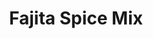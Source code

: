 ---
title: Fajita Spice Mix
metadata:
  course: Spice
  source: https://www.bbcgoodfood.com/recipes/fajita-seasoning
  title: Fajita Spice Mix
ingredients:
- name: hot chilli powder
  amount: 0.5 tbsp
- name: ground coriander
  amount: 0.5 tbsp
- name: ground cumin
  amount: 1 tbsp
- name: dried oregano
  amount: 1.5 tbsp
- name: sweet smoked paprika
  amount: 2 tbsp
- name: garlic powder
  amount: 1 tbsp
cookware:
- name: bowl
- name: container
steps:
- description: Put the hot chilli powder, sweet smoked paprika, ground cumin, garlic
    powder, ground coriander and dried oregano in a bowl and mix to combine.
- description: Tip into a container, and store in a cupboard.

---